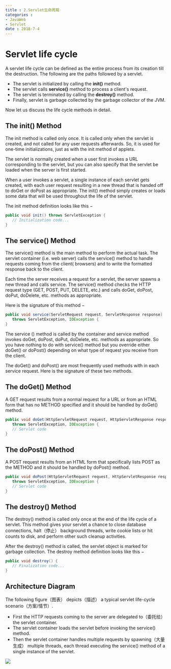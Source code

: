 ```yaml
---
title : 2.Servlet生命周期
categories : 
- JavaWeb
- Servlet
date : 2018-7-4
---
```


# Servlet life cycle

A servlet life cycle can be defined as the entire process from its creation till the destruction. The following are the paths followed by a servlet.

- The servlet is initialized by calling the **init()** method.
- The servlet calls **service()** method to process a client's request.
- The servlet is terminated by calling the **destroy()** method.
- Finally, servlet is garbage collected by the garbage collector of the JVM.

Now let us discuss the life cycle methods in detail.

## The init() Method

The init method is called only once. It is called only when the servlet is created, and not called for any user requests afterwards. So, it is used for one-time initializations, just as with the init method of applets.

The servlet is normally created when a user first invokes a URL corresponding to the servlet, but you can also specify that the servlet be loaded when the server is first started.

When a user invokes a servlet, a single instance of each servlet gets created, with each user request resulting in a new thread that is handed off to doGet or doPost as appropriate. The init() method simply creates or loads some data that will be used throughout the life of the servlet.

The init method definition looks like this −

```java
public void init() throws ServletException {
   // Initialization code...
}
```



## The service() Method

The service() method is the main method to perform the actual task. The servlet container (i.e. web server) calls the service() method to handle requests coming from the client( browsers) and to write the formatted response back to the client.

Each time the server receives a request for a servlet, the server spawns a new thread and calls service. The service() method checks the HTTP request type (GET, POST, PUT, DELETE, etc.) and calls doGet, doPost, doPut, doDelete, etc. methods as appropriate.

Here is the signature of this method −

```java
public void service(ServletRequest request, ServletResponse response) 
   throws ServletException, IOException {
}
```

The service () method is called by the container and service method invokes doGet, doPost, doPut, doDelete, etc. methods as appropriate. So you have nothing to do with service() method but you override either doGet() or doPost() depending on what type of request you receive from the client.

The doGet() and doPost() are most frequently used methods with in each service request. Here is the signature of these two methods.

## The doGet() Method

A GET request results from a normal request for a URL or from an HTML form that has no METHOD specified and it should be handled by doGet() method.

```java
public void doGet(HttpServletRequest request, HttpServletResponse response)
   throws ServletException, IOException {
   // Servlet code
}
```

## The doPost() Method

A POST request results from an HTML form that specifically lists POST as the METHOD and it should be handled by doPost() method.

```java
public void doPost(HttpServletRequest request, HttpServletResponse response)
   throws ServletException, IOException {
   // Servlet code
}
```

## The destroy() Method

The destroy() method is called only once at the end of the life cycle of a servlet. This method gives your servlet a chance to close database connections, halt（停止） background threads, write cookie lists or hit counts to disk, and perform other such cleanup activities.

After the destroy() method is called, the servlet object is marked for garbage collection. The destroy method definition looks like this −

```java
public void destroy() {
   // Finalization code...
}
```

## Architecture Diagram

The following figure（图表） depicts（描述） a typical servlet life-cycle scenario（方案/情节）.

- First the HTTP requests coming to the server are delegated to（委托给） the servlet container.
- The servlet container loads the servlet before invoking the service() method.
- Then the servlet container handles multiple requests by spawning（大量生成） multiple threads, each thread executing the service() method of a single instance of the servlet.

![](https://www.tutorialspoint.com/servlets/images/servlet-lifecycle.jpg)

